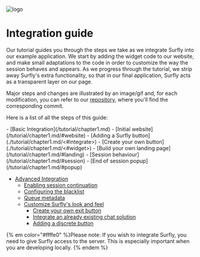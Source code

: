 ![logo](images/logosmall.png)
# Integration guide


Our tutorial guides you through the steps we take as we integrate Surfly into our example application. We start by adding the widget code to our website, and make small adaptations to the code in order to customize the way the session behaves and appears. As we progress through the tutorial, we strip away Surfly's extra functionality, so that in our final application, Surfly acts as a transparent layer on our page. 

Major steps and changes are illustrated by an image/gif and, for each modification, you can refer to our [repository](https://github.com/MathildeJ/Cake_shop_example), where you'll find the corresponding commit. 
<p>Here is a list of all the steps of this guide:</p>
 - [Basic Integration](/tutorial/chapter1.md)
   - [Initial website](/tutorial/chapter1.md/#website)
   - [Adding a Surfly button](./tutorial/chapter1.md/<#integrate>)
   - [Create your own button](./tutorial/chapter1.md/<#widget>)
   - [Build your own landing page](/tutorial/chapter1.md/#landing)
   - [Session behaviour](/tutorial/chapter1.md/#session)
   - [End of session popup](/tutorial/chapter1.md/#popup)
   
   
 - [Advanced Integration](/tutorial/advanced_integration.md)
   - [Enabling session continuation](tutorial/advanced_integration.md/#receipt)
   - [Configuring the blacklist](./tutorial/advanced_integration.md/<#blacklist>)
   - [Queue metadata](tutorial/advanced_integration.md/#metadata)
   - [Customize Surfly's look and feel](tutorial/advanced_integration.md/#remove-ui)
     - [Create your own exit button](tutorial/advanced_integration.md/#exit_button)
     - [Integrate an already existing chat solution](tutorial/advanced_integration.md/#chat)
     - [Adding a discrete button](tutorial/advanced_integration.md/#small_button)


{% em color="#ffffe0" %}Please note: 
If you wish to integrate Surfly, you need to give Surfly access to the server. This is especially important when you are developing locally.  {% endem %}


